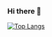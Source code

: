 ### Hi there 👋

[![Top Langs](https://github-readme-stats.vercel.app/api/top-langs/?username=pjjongenelen&langs_count=5)](https://github.com/anuraghazra/github-readme-stats)
